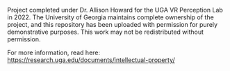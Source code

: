 Project completed under Dr. Allison Howard for the UGA VR Perception Lab in 2022. 
The University of Georgia maintains complete ownership of the project, and this repository 
has been uploaded with permission for purely demonstrative purposes. This work may not be redistributed without permission.

For more information, read here: https://research.uga.edu/documents/intellectual-property/
